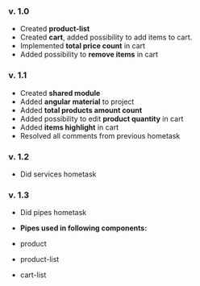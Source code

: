 ### v. 1.0

* Created **product-list**
* Created **cart**, added possibility to add items to cart.
* Implemented **total price count** in cart
* Added possibility to **remove items** in cart

### v. 1.1

* Created **shared module**
* Added **angular material** to project
* Added **total products amount count**
* Added possibility to edit **product quantity** in cart
* Added **items highlight** in cart
* Resolved all comments from previous hometask

### v. 1.2
* Did services hometask

### v. 1.3
* Did pipes hometask

* **Pipes used in following components:**
* product
* product-list
* cart-list
